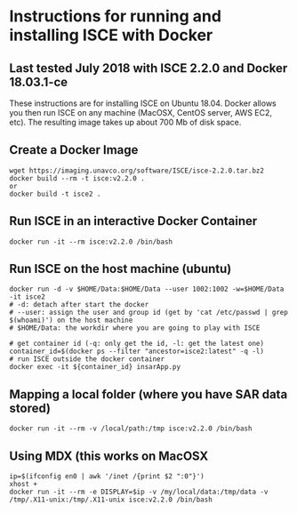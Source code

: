 # Instructions for running and installing ISCE with Docker

## Last tested July 2018 with ISCE 2.2.0 and Docker 18.03.1-ce


These instructions are for installing ISCE on Ubuntu 18.04. 
Docker allows you then run ISCE on any machine (MacOSX, CentOS server, AWS EC2, etc).
The resulting image takes up about 700 Mb of disk space.

## Create a Docker Image
```
wget https://imaging.unavco.org/software/ISCE/isce-2.2.0.tar.bz2
docker build --rm -t isce:v2.2.0 . 
or 
docker build -t isce2 . 
```

## Run ISCE in an interactive Docker Container
```
docker run -it --rm isce:v2.2.0 /bin/bash
```
## Run ISCE on the host machine (ubuntu)
```
docker run -d -v $HOME/Data:$HOME/Data --user 1002:1002 -w=$HOME/Data -it isce2
# -d: detach after start the docker
# --user: assign the user and group id (get by 'cat /etc/passwd | grep $(whoami)') on the host machine
# $HOME/Data: the workdir where you are going to play with ISCE

# get container id (-q: only get the id, -l: get the latest one)
container_id=$(docker ps --filter "ancestor=isce2:latest" -q -l)
# run ISCE outside the docker container
docker exec -it ${container_id} insarApp.py
```

## Mapping a local folder (where you have SAR data stored)
```
docker run -it --rm -v /local/path:/tmp isce:v2.2.0 /bin/bash
```

## Using MDX (this works on MacOSX
```
ip=$(ifconfig en0 | awk '/inet /{print $2 ":0"}')
xhost + 
docker run -it --rm -e DISPLAY=$ip -v /my/local/data:/tmp/data -v /tmp/.X11-unix:/tmp/.X11-unix isce:v2.2.0 /bin/bash
```

